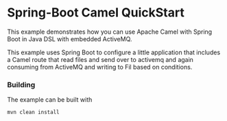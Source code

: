 # Spring-Boot Camel QuickStart

This example demonstrates how you can use Apache Camel with Spring Boot in Java DSL with embedded ActiveMQ.

This example uses Spring Boot to configure a little application that includes a Camel route that read files and send over to activemq and again consuming from ActiveMQ and writing to Fil based on conditions.

### Building

The example can be built with

    mvn clean install

